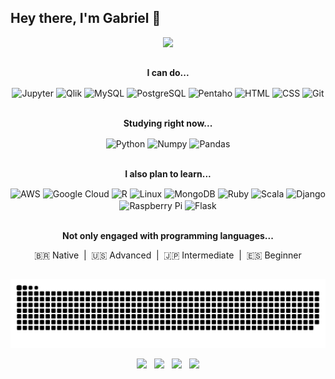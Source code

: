 ## Hey there, I'm Gabriel 👋


<div align="center">
  <img height="180em" src="https://github-readme-stats.vercel.app/api?username=gabrielcnog&show_icons=true&theme=dark&include_all_commits=true&count_private=true&bg_color=22272D&icon_color=C8D1D9&custom_title=My GitHub Stats&hide_border=true"/>
<!--  
  <img height="180em" src="https://github-readme-stats.vercel.app/api/top-langs/?username=gabrielcnog&langs_count=7&theme=dark&bg_color=22272D&icon_color=C8D1D9&hide_border=true"/>
</div>
-->  

##

<b>I can do...</b>
<div class="lang" style="display: inline_block">
  <img align="center" alt="Jupyter" title="Jupyter" height="30" width="40" src="https://cdn.jsdelivr.net/gh/devicons/devicon/icons/jupyter/jupyter-original.svg">
  <img align="center" alt="Qlik" title="Qlik" height="26" width="28" src="https://lh3.googleusercontent.com/pw/AM-JKLVW47CMhbBhAh6nBQh77ByDVf2A-HlPh48vHenQ5vZ87-Unlv9l6b2vOs2rlb-ZFJRnI8PPmomK7TCBTmbLa5donmx5gAO__gXgzmmu7vrKzuOjsbiE9SlixBkdHhq053JpxHJGgC3SWJYkkbj9PV9stg=w750-h728-no?authuser=0">
  <img align="center" alt="MySQL" title="MySQL" height="30" width="40" src="https://cdn.jsdelivr.net/gh/devicons/devicon/icons/mysql/mysql-plain.svg">
  <img align="center" alt="PostgreSQL" title="PostgreSQL" height="30" width="40" src="https://cdn.jsdelivr.net/gh/devicons/devicon/icons/postgresql/postgresql-plain.svg">
  <img align="center" alt="Pentaho" title="Pentaho" height="30" width="32" src="https://lh3.googleusercontent.com/pw/AM-JKLWrOH3L8OAXr_v_4gsrPhpEU9hAl19WCn34QH3p1wVVDEzuHQy3yPS5Uraxce17iqWm17DuGrjjFWDkRDNwgNVOmz5KKPJq02GNHgoDsUqEpfNaFOlXY4gMIqTwXSvQkZduGxs7UqVPR1iRfqgsiP5y3Q=w667-h634-no?authuser=0">
  <img align="center" alt="HTML" title="HTML" height="30" width="40" src="https://cdn.jsdelivr.net/gh/devicons/devicon/icons/html5/html5-plain.svg">
  <img align="center" alt="CSS" title="CSS" height="30" width="40" src="https://cdn.jsdelivr.net/gh/devicons/devicon/icons/css3/css3-plain.svg">
  <img align="center" alt="Git" title="Git" height="30" width="40" src="https://cdn.jsdelivr.net/gh/devicons/devicon/icons/git/git-plain.svg">
</div>
  
<br><b>Studying right now...</b>
<div class="lang" style="display: inline_block">
  <img align="center" alt="Python" title="Python" height="30" width="40" src="https://cdn.jsdelivr.net/gh/devicons/devicon/icons/python/python-plain.svg">
  <img align="center" alt="Numpy" title="Numpy" height="30" width="40" src="https://cdn.jsdelivr.net/gh/devicons/devicon/icons/numpy/numpy-original.svg">
  <img align="center" alt="Pandas" title="Pandas" height="30" width="40" src="https://cdn.jsdelivr.net/gh/devicons/devicon/icons/pandas/pandas-original.svg">
</div>

<br><b>I also plan to learn...</b>
<div class="lang" style="display: inline_block">
  <img align="center" alt="AWS" title="AWS" height="20" width="30" src="https://lh3.googleusercontent.com/pw/AM-JKLVMYRzPdL1TzFXOgloWO6B_L6sLGapQl9IcJT7Ls_R8LDDOYY4ltgOkhxydqKKVCRUt8L1_MBQalSOZtNwng97BAK4RHdsKGJOm1z1ZqFtPFz_Xhjky0b_c6pb4LhrSIZpu-lXgOKxcJuAA30l8u9CXEA=w521-h325-no?authuser=0">
  <img align="center" alt="Google Cloud" title="Google Cloud" height="30" width="40" src="https://cdn.jsdelivr.net/gh/devicons/devicon/icons/googlecloud/googlecloud-plain.svg">
  <img align="center" alt="R" title="R" height="30" width="40" src="https://cdn.jsdelivr.net/gh/devicons/devicon/icons/r/r-original.svg">
  <img align="center" alt="Linux" title="Linux" height="30" width="40" src="https://cdn.jsdelivr.net/gh/devicons/devicon/icons/linux/linux-original.svg">
  <img align="center" alt="MongoDB" title="MongoDB" height="30" width="40" src="https://cdn.jsdelivr.net/gh/devicons/devicon/icons/mongodb/mongodb-original.svg">
  <img align="center" alt="Ruby" title="Ruby" height="30" width="40" src="https://cdn.jsdelivr.net/gh/devicons/devicon/icons/ruby/ruby-plain.svg">
  <img align="center" alt="Scala" title="Scala" height="30" width="40" src="https://cdn.jsdelivr.net/gh/devicons/devicon/icons/scala/scala-original.svg">
  <img align="center" alt="Django" title="Django" height="30" width="40" src="https://cdn.jsdelivr.net/gh/devicons/devicon/icons/django/django-plain.svg">
  <img align="center" alt="Raspberry Pi" title="Raspberry Pi" height="30" width="40" src="https://cdn.jsdelivr.net/gh/devicons/devicon/icons/raspberrypi/raspberrypi-original.svg">
  <img align="center" alt="Flask" title="Flask" height="30" width="40" src="https://cdn.jsdelivr.net/gh/devicons/devicon/icons/flask/flask-original.svg">
</div>
  
<br><b>Not only engaged with programming languages...</b>
<div>
  🇧🇷 Native&nbsp;&nbsp;|&nbsp;&nbsp;🇺🇸 Advanced&nbsp;&nbsp;|&nbsp;&nbsp;🇯🇵 Intermediate&nbsp;&nbsp;|&nbsp;&nbsp;🇪🇸 Beginner
</div>

##

![Snake animation](https://github.com/gabrielcnog/gabrielcnog/blob/output/github-contribution-grid-snake.svg)

<div align="center">
   <a href = "https://github.com/gabrielcnog"><img height="24" src="https://img.shields.io/github/followers/gabrielcnog?style=social" target="_blank"></a>&nbsp;&nbsp;
   <a href = "https://www.codewars.com/users/gabrielcnog/"><img height="24" src="https://badgen.net/badge/:subject/Codewars/terminal?labelColor=B0351E&icon=https://svgshare.com/i/cAi.svg&label=&color=B0351E" target="_blank"></a>&nbsp;&nbsp;
   <a href = "https://www.linkedin.com/in/gabrielcnog/"><img height="24" src="https://badgen.net/badge/:subject/Linkedin/terminal?labelColor=0B65C2&icon=https://svgshare.com/i/c9V.svg&label=&color=0B65C2" target="_blank"></a>&nbsp;&nbsp;
   <a href = "mailto:gabriel.c.nog@gmail.com"><img height="24" src="https://badgen.net/badge/:subject/E-mail/terminal?labelColor=EA4335&icon=https://svgshare.com/i/c8Q.svg&label=&color=EA4335" target="_blank"></a>
</div>
